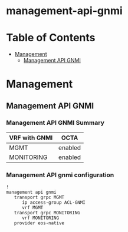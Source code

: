 # management-api-gnmi
# Table of Contents

- [Management](#management)
  - [Management API GNMI](#management-api-gnmi)

# Management

## Management API GNMI

### Management API GNMI Summary

| VRF with GNMI | OCTA |
| ------------- | ---- |
| MGMT | enabled |
| MONITORING | enabled |

### Management API gnmi configuration

```eos
!
management api gnmi
   transport grpc MGMT
      ip access-group ACL-GNMI
      vrf MGMT
   transport grpc MONITORING
      vrf MONITORING
   provider eos-native
```
